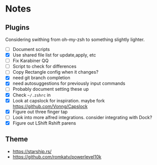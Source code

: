 # Notes

## Plugins

Considering swithing from oh-my-zsh to something slightly lighter.

- [ ] Document scripts
- [x] Use shared file list for update,apply, etc
- [ ] Fix Karabiner QQ
- [ ] Script to check for differences
- [ ] Copy Rectangle config when it changes?
- [x] need git branch completion
- [x] need autosuggestions for previously input commands
- [ ] Probably document setting these up
- [x] Check `~/.zshrc` in
- [x] Look at capslock for inspiration. maybe fork https://github.com/Vonng/Capslock
- [x] Figure out three finger tap
- [ ] Look into more alfred integrations. consider integrating with Dock?
- [x] Figure out LShift Rshift parens

## Theme

- https://starship.rs/
- https://github.com/romkatv/powerlevel10k
